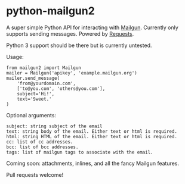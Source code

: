 python-mailgun2
===============

A super simple Python API for interacting with [Mailgun](http://www.mailgun.com/).
Currently only supports sending messages. Powered by
[Requests](http://docs.python-requests.org/en/latest/).

Python 3 support should be there but is currently untested.

Usage:

    from mailgun2 import Mailgun
    mailer = Mailgun('apikey', 'example.mailgun.org')
    mailer.send_message(
        'from@yourdomain.com',
        ['to@you.com', 'others@you.com'],
        subject='Hi!',
        text='Sweet.'
    )

Optional arguments:

    subject: string subject of the email
    text: string body of the email. Either text or html is required.
    html: string HTML of the email. Either text or html is required.
    cc: list of cc addresses.
    bcc: list of bcc addresses.
    tags: list of mailgun tags to associate with the email.

Coming soon: attachments, inlines, and all the fancy Mailgun features.

Pull requests welcome!
